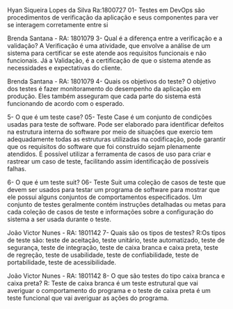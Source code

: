 
Hyan Siqueira Lopes da Silva Ra:1800727
01- Testes em DevOps são procedimentos de verificação da aplicação e 
seus componentes para ver se interagem corretamente entre si

Brenda Santana - RA: 1801079
3- Qual é a diferença entre a verificação e a validação?
 A Verificação é uma atividade, que envolve a análise de um sistema para certificar se este
atende aos requisitos funcionais e não funcionais. Já a Validação, é a certificação de que o sistema atende as necessidades
e expectativas do cliente.

Brenda Santana - RA: 1801079
4- Quais os objetivos do teste?
 O objetivo dos testes é fazer monitoramento do desempenho da aplicação em produção. Eles também asseguram que cada parte
 do sistema está funcionando de acordo com o esperado.

5- O que é um teste case?
05- Teste Case é um conjunto de condições usadas para teste de software. Pode ser elaborado
para identificar defeitos na estrutura interna do software por meio de situações que exercio
tem adequadamente todas as estruturas utilizadas na codificação, pode garantir que os requisitos 
do software que foi construído sejam plenamente atendidos. É possível utilizar a ferramenta de casos
de uso para criar e rastrear um caso de teste, facilitando assim identificação de possíveis falhas.

6- O que é um teste suit?
06- Teste Suit uma coleção de casos de teste que devem ser usados ​​para testar um programa de software
para mostrar que ele possui alguns conjuntos de comportamentos especificados. Um conjunto de testes geralmente
contém instruções detalhadas ou metas para cada coleção de casos de teste e informações sobre a configuração do
sistema a ser usada durante o teste.

João Victor Nunes - RA: 1801142
7- Quais são os tipos de testes?
R:Os tipos de teste são: teste de aceitação, teste unitário, teste automatizado, teste de segurança, teste de integração, 
teste de caixa branca e caixa preta, teste de regreção, teste de usabilidade, teste de confiabilidade, 
teste de portabilidade, teste de acessibilidade.

João Victor Nunes - RA: 1801142
8- O que são testes do tipo caixa branca e caixa preta?
R: Teste de caixa branca é um teste estrutural que vai averiguar o comportamento do
programa e o teste de caixa preta é um teste funcional que vai averiguar as ações do
programa.

